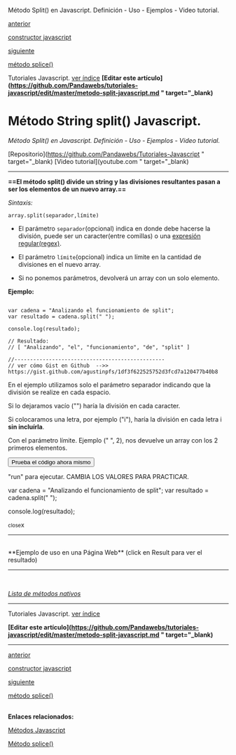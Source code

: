 <span class="hidden-excerpt">Método Split() en Javascript. Definición - Uso - Ejemplos - Video tutorial.</span>

<div class="post-content_next">
  <a href="http://localhost:2368/constructor-de-objetos-javascript/">
    <div class="post-content_next-left">
      <p>anterior</p>
      <span>constructor javascript</span>
  </div>
  <a href="http://localhost:2368/metodo-splice-javascript/">
    <div class="post-content_next-right">
      <p>siguiente</p>
      <span>método splice()</span>
    </div>
  </a>
</div>


<span class="link-to-index-git">Tutoriales Javascript. [ ver índice](http://localhost:2368/tutoriales-javascript/)</span>
<strong class="link-to-github">[Editar este artículo](https://github.com/Pandawebs/tutoriales-javascript/edit/master/metodo-split-javascript.md " target="_blank)</strong>


# Método String split() Javascript.

*Método Split() en Javascript. Definición - Uso - Ejemplos - Video tutorial.*

<span class="links-external">[Repositorio](https://github.com/Pandawebs/Tutoriales-Javascript " target="_blank) [Video tutorial](youtube.com " target="_blank)</span>

<hr>

__==El método split() divide un string y las divisiones resultantes pasan a ser los elementos de un nuevo array.==__

*Sintaxis:*

`array.split(separador,límite)`

* El parámetro `separador`(opcional) indica en donde debe hacerse la división, puede ser un caracter(entre comillas) o una [expresión regular(regex)](#).

* El parámetro `límite`(opcional) indica un límite en la cantidad de divisiones en el nuevo array.

* Si no ponemos parámetros, devolverá un array con un solo elemento.

**Ejemplo:**
<pre data-start="0"><code class="line-numbers language-javascript">
var cadena = "Analizando el funcionamiento de split";
var resultado = cadena.split(" ");

console.log(resultado);

// Resultado:
// [ "Analizando", "el", "funcionamiento", "de", "split" ] 

//------------------------------------------------
// ver cómo Gist en Github  -->> https://gist.github.com/agustinpfs/1df3f622525752d3fcd7a120477b40b8
</code></pre>


En el ejemplo utilizamos solo el parámetro separador indicando que la división se realize en cada espacio.

Si lo dejaramos vacío ("") haría la división en cada caracter.

Si colocaramos una letra, por ejemplo ("i"), haría la división en cada letra i __sin incluírla__.

Con el parámetro límite. Ejemplo (" ", 2), nos devuelve un array con los 2 primeros elementos.

<button class="post-content_button-console">Prueba el código ahora mismo</button>

<div class="post-content_console">

<p>"run" para ejecutar. <span class="post-content_console-mark">CAMBIA LOS VALORES PARA PRACTICAR.</span></p>
    
<div id="my-el" >
<script src="https://embed.tonicdev.com" data-element-id="my-el" ></script>       
var cadena = "Analizando el funcionamiento de split";
var resultado = cadena.split(" ");

console.log(resultado);
    </div>

<span class="post-content_buttonx-console"><small>close</small>x</span>
</div>

<hr>
<br>
**Ejemplo de uso en una Página Web**
(click en Result para ver el resultado)
<script async src="https://jsfiddle.net/Pandawebs/u3v2zt7a/embed/html,result/">
</script>

<hr>

<br>

[*Lista de métodos nativos*](#)

<hr>

<span class="link-to-index-git">Tutoriales Javascript. [ ver índice](http://localhost:2368/tutoriales-javascript/)</span>

<strong class="link-to-github">[Editar este artículo](https://github.com/Pandawebs/tutoriales-javascript/edit/master/metodo-split-javascript.md " target="_blank)</strong>

<hr>
<div class="post-content_next">
  <a href="http://localhost:2368/constructor-de-objetos-javascript/">
    <div class="post-content_next-left">
      <p>anterior</p>
      <span>constructor javascript</span>
  </div>
  <a href="http://localhost:2368/metodo-splice-javascript/">
    <div class="post-content_next-right">
      <p>siguiente</p>
      <span>método splice()</span>
    </div>
  </a>
</div>

<br>

**Enlaces relacionados:**

[Métodos Javascript](http://localhost:2368/metodos-javascript/)

[Método splice()](http://localhost:2368/metodo-splice-javascript/)
